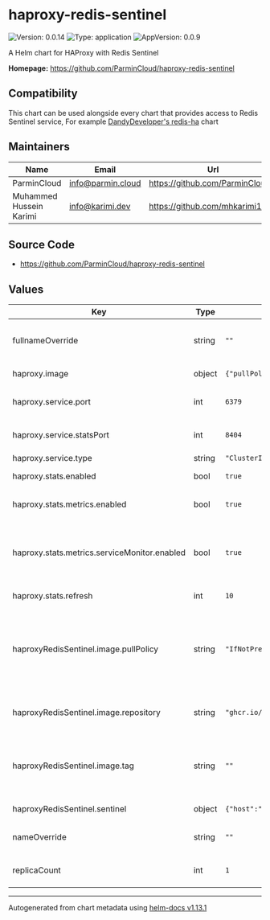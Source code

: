 # haproxy-redis-sentinel

![Version: 0.0.14](https://img.shields.io/badge/Version-0.0.14-informational?style=flat-square) ![Type: application](https://img.shields.io/badge/Type-application-informational?style=flat-square) ![AppVersion: 0.0.9](https://img.shields.io/badge/AppVersion-0.0.9-informational?style=flat-square)

A Helm chart for HAProxy with Redis Sentinel

**Homepage:** <https://github.com/ParminCloud/haproxy-redis-sentinel>

## Compatibility

This chart can be used alongside every chart that provides access to Redis Sentinel service, For example [DandyDeveloper's redis-ha](https://github.com/DandyDeveloper/charts/tree/master/charts/redis-ha) chart

## Maintainers

| Name | Email | Url |
| ---- | ------ | --- |
| ParminCloud | <info@parmin.cloud> | <https://github.com/ParminCloud> |
| Muhammed Hussein Karimi | <info@karimi.dev> | <https://github.com/mhkarimi1383> |

## Source Code

* <https://github.com/ParminCloud/haproxy-redis-sentinel>

## Values

| Key | Type | Default | Description |
|-----|------|---------|-------------|
| fullnameOverride | string | `""` | overrides name of the components entirely |
| haproxy.image | object | `{"pullPolicy":"IfNotPresent","repository":"docker.io/library/haproxy","tag":"bookworm"}` | HAProxy Image |
| haproxy.service.port | int | `6379` | Redis Master connection service port |
| haproxy.service.statsPort | int | `8404` | HAProxy stats port (if enabled) |
| haproxy.service.type | string | `"ClusterIP"` | Service Type |
| haproxy.stats.enabled | bool | `true` | Enables HAProxy Stats |
| haproxy.stats.metrics.enabled | bool | `true` | Enables stats metrics for HAProxy |
| haproxy.stats.metrics.serviceMonitor.enabled | bool | `true` | Enables Prometheus operator serviceMonitor to point to stats metrics |
| haproxy.stats.refresh | int | `10` | Stats refresh interval |
| haproxyRedisSentinel.image.pullPolicy | string | `"IfNotPresent"` | haproxy-redis-sentinel image pullPolicy (set to Always if you want to use branched tags) |
| haproxyRedisSentinel.image.repository | string | `"ghcr.io/parmincloud/haproxy-redis-sentinel"` | haproxy-redis-sentinel image repository |
| haproxyRedisSentinel.image.tag | string | `""` | haproxy-redis-sentinel image tag (defaults to appVersion of chart) |
| haproxyRedisSentinel.sentinel | object | `{"host":"","masterName":"mymaster","password":"","port":""}` | Redis Sentinel information |
| nameOverride | string | `""` | overrides name of the chart |
| replicaCount | int | `1` | number of replicas for deployment |

----------------------------------------------
Autogenerated from chart metadata using [helm-docs v1.13.1](https://github.com/norwoodj/helm-docs/releases/v1.13.1)
